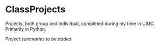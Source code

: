 # ClassProjects
Projects, both group and individual, completed during my time in UIUC. Primarily in Python.

*Project summaries to be added*
